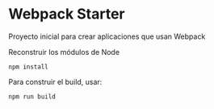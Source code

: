 # Webpack Starter
Proyecto inicial para crear aplicaciones que usan Webpack

Reconstruir los módulos de Node
```
npm install
```

Para construir el build, usar:
```
npm run build
```